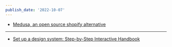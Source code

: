```yaml
---
publish_date: '2022-10-07'
---
```

- [Medusa, an open source shopify alternative ](https://medusajs.com/)

---

- [Set up a design system: Step-by-Step Interactive Handbook](https://designstrategy.guide/design-system/setup-a-design-system-step-by-step-interactive-handbook/)
